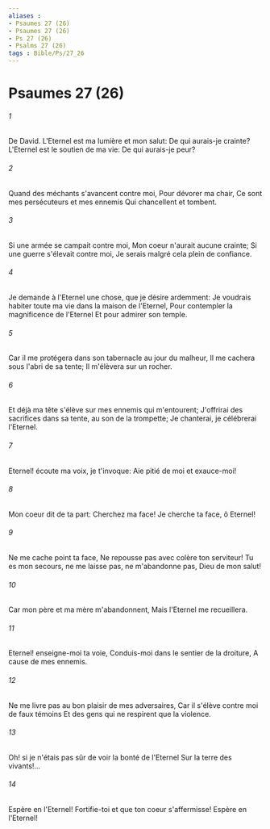 ```yaml
---
aliases : 
- Psaumes 27 (26)
- Psaumes 27 (26)
- Ps 27 (26)
- Psalms 27 (26)
tags : Bible/Ps/27_26
---
```


# Psaumes 27 (26)

###### 1
De David. L'Eternel est ma lumière et mon salut: De qui aurais-je crainte? L'Eternel est le soutien de ma vie: De qui aurais-je peur?
###### 2
Quand des méchants s'avancent contre moi, Pour dévorer ma chair, Ce sont mes persécuteurs et mes ennemis Qui chancellent et tombent.
###### 3
Si une armée se campait contre moi, Mon coeur n'aurait aucune crainte; Si une guerre s'élevait contre moi, Je serais malgré cela plein de confiance.
###### 4
Je demande à l'Eternel une chose, que je désire ardemment: Je voudrais habiter toute ma vie dans la maison de l'Eternel, Pour contempler la magnificence de l'Eternel Et pour admirer son temple.
###### 5
Car il me protégera dans son tabernacle au jour du malheur, Il me cachera sous l'abri de sa tente; Il m'élèvera sur un rocher.
###### 6
Et déjà ma tête s'élève sur mes ennemis qui m'entourent; J'offrirai des sacrifices dans sa tente, au son de la trompette; Je chanterai, je célébrerai l'Eternel.
###### 7
Eternel! écoute ma voix, je t'invoque: Aie pitié de moi et exauce-moi!
###### 8
Mon coeur dit de ta part: Cherchez ma face! Je cherche ta face, ô Eternel!
###### 9
Ne me cache point ta face, Ne repousse pas avec colère ton serviteur! Tu es mon secours, ne me laisse pas, ne m'abandonne pas, Dieu de mon salut!
###### 10
Car mon père et ma mère m'abandonnent, Mais l'Eternel me recueillera.
###### 11
Eternel! enseigne-moi ta voie, Conduis-moi dans le sentier de la droiture, A cause de mes ennemis.
###### 12
Ne me livre pas au bon plaisir de mes adversaires, Car il s'élève contre moi de faux témoins Et des gens qui ne respirent que la violence.
###### 13
Oh! si je n'étais pas sûr de voir la bonté de l'Eternel Sur la terre des vivants!...
###### 14
Espère en l'Eternel! Fortifie-toi et que ton coeur s'affermisse! Espère en l'Eternel!
